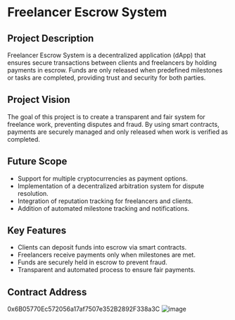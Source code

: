 # Freelancer Escrow System

## Project Description
Freelancer Escrow System is a decentralized application (dApp) that ensures secure transactions between clients and freelancers by holding payments in escrow. Funds are only released when predefined milestones or tasks are completed, providing trust and security for both parties.

## Project Vision
The goal of this project is to create a transparent and fair system for freelance work, preventing disputes and fraud. By using smart contracts, payments are securely managed and only released when work is verified as completed.

## Future Scope
- Support for multiple cryptocurrencies as payment options.
- Implementation of a decentralized arbitration system for dispute resolution.
- Integration of reputation tracking for freelancers and clients.
- Addition of automated milestone tracking and notifications.

## Key Features
- Clients can deposit funds into escrow via smart contracts.
- Freelancers receive payments only when milestones are met.
- Funds are securely held in escrow to prevent fraud.
- Transparent and automated process to ensure fair payments.

## Contract Address
0x6B05770Ec572056a17af7507e352B2892F338a3C
![image](https://github.com/user-attachments/assets/cde4d23b-ae9c-4756-a9db-e0c22a493dc1)

